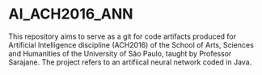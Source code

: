 # AI_ACH2016_ANN
This repository aims to serve as a git for code artifacts produced for Artificial Intelligence discipline (ACH2016) of the School of Arts, Sciences and Humanities of the University of São Paulo, taught by Professor Sarajane. The project refers to an artifiical neural network coded in Java.
